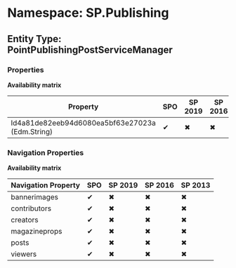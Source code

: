 # Namespace: SP.Publishing

## Entity Type: PointPublishingPostServiceManager

### Properties

**Availability matrix**

Property | SPO | SP 2019 | SP 2016 | SP 2013
----------|-----|---------|---------|--------
Id4a81de82eeb94d6080ea5bf63e27023a (Edm.String) | ✔ | ✖ | ✖ | ✖

### Navigation Properties

**Availability matrix**

Navigation Property | SPO | SP 2019 | SP 2016 | SP 2013
----------|-----|---------|---------|--------
bannerimages | ✔ | ✖ | ✖ | ✖
contributors | ✔ | ✖ | ✖ | ✖
creators | ✔ | ✖ | ✖ | ✖
magazineprops | ✔ | ✖ | ✖ | ✖
posts | ✔ | ✖ | ✖ | ✖
viewers | ✔ | ✖ | ✖ | ✖
